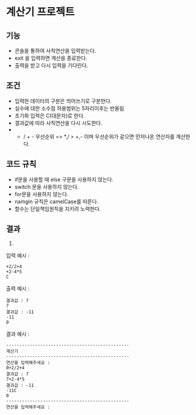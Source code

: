 # 계산기 프로젝트

## 기능

- 콘솔을 통하여 사칙연산을 입력받는다. 
- exit 을 입력하면 계산을 종료한다.
- 출력을 받고 다시 입력을 기다린다.

## 조건

- 입력한 데이터의 구분은 띄어쓰기로 구분한다.
- 실수에 대한 소수점 허용범위는 5자리이후는 반올림
- 초기화 입력은 C(대문자)로 한다.
- 결과값에 따라 사칙연산을 다시 시도한다.
- * / + - 우선순위 => *,/ > +,- 이며 우선순위가 같으면 먼저나온 연산자를 계산한다.

## 코드 규칙

- if문을 사용할 때 else 구문을 사용하지 않는다.
- switch 문을 사용하지 않는다.
- for문을 사용하지 않는다.
- namgin 규칙은 camelCase를 따른다.
- 함수는 단일책임원칙을 지키려 노력한다.

## 결과 

1)

입력 예시 :

    +2/2+4
    +2-4*5
    C
출력 예시 :

    결과값 : 7
    7
    결과값 : -11
    -11
    0
결과 예시 :

    -----------------------------------------------
    계산기
    -----------------------------------------------
    연산을 입력해주세요 : 
    0+2/2+4
    결과값 : 7
    7+2-4*5
    결과값 : -11
    -11C
    0
    -----------------------------------------------
    연산을 입력해주세요 : 
